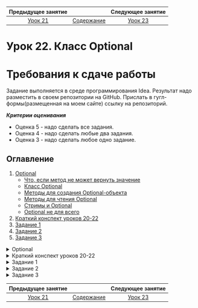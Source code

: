    Предыдущее занятие   |         &nbsp;          |   Следующее занятие    
:----------------------:|:-----------------------:|:----------------------:
 [Урок 21](LESSON21.MD) | [Содержание](../README.MD) | [Урок 23](LESSON23.MD)

# Урок 22. Класс Optional

# Требования к сдаче работы

Задание выполняется в среде программирования Idea. Результат надо разместить в своем репозитории на GitHub.
Прислать в гугл-формы(размещенная на моем сайте) ссылку на репозиторий.

***Критерии оценивания***

* Оценка 5 - надо сделать все задания.
* Оценка 4 - надо сделать любые два задания.
* Оценка 3 - надо сделать любое одно задание.

## Оглавление

1. [Optional](#optional)
   * [Что, если метод не может вернуть значение](#что-если-метод-не-может-вернуть-значение)
   * [Класс Optional](#класс-optional)
   * [Методы для создания Optional-объекта](#методы-для-создания-optional-объекта)
   * [Методы для чтения Optional](#методы-для-чтения-optional)
   * [Стримы и Optional](#стримы-и-optional)
   * [Optional не для всего](#optional-не-для-всего)
2. [Краткий конспект уроков 20-22](#краткий-конспект-уроков-20-22)
3. [Задание 1](#задание-1)
4. [Задание 2](#задание-2)
5. [Задание 3](#задание-3)
<details>
<summary>Optional</summary>

## Optional

Помимо стримов и лямбда-функций, в Java 8
8 добавился ещё один полезный инструмент — тип `Optional`.


### Что, если метод не может вернуть значение

В программировании часто возникает ситуация, когда метод
не может вернуть никакого значения. Например, метод поиска конфеты
по наименованию может как вернуть конфету, если нашёл её, так и не вернуть, если конфеты с 
указанным названием нет. Возникает вопрос: что должен возвращать метод, если нужного значения нет?

До определённого момента в Java было только два варианта, 
как поступить в таком случае. Первый — выбросить исключение («Конфета не найдена!»), 
второй — вернуть `null`, то есть показать отсутствие значения. Оба варианта, однако, 
имеют свои недостатки.

Выбрасывание исключения само по себе означает, что в коде возникла какая-то неправильная, 
некорректная ситуация. Однако то, что значение не найдено, — вполне валидный результат: 
пользователь не может знать, какие значения есть в программе. 

Второй вариант, который до недавнего времени использовался чаще всего, — возврат `null`. 
Однако он накладывает ограничения на вызывающий код — после вызова нашего 
метода нужно обязательно проверить, не равно ли найденное значение `null`. 
Только после такой проверки значение можно использовать дальше. 
На практике про такую проверку легко забыть. 

Кроме того, не всегда очевидно, может ли метод, который мы вызываем,
при каких-то условиях вернуть `null`. Именно поэтому ошибка `NullPointerException` 
(возникает, когда мы пытаемся вызвать метод или обратиться к полю `null`-объекта) 
является одной из самых частых в Java-программах. 

![img.png](L22/img.png)

### Класс Optional

Решить проблемы, связанные с тем, что метод не может вернуть нужное значение, 
призван тип `Optional`.

> `Optional<T>` — это специальный класс-обёртка,
объект которого может содержать значение класса T либо не содержать ничего. 

Объект `Optional` можно создать на основе любого другого объекта в Java, в том 
числе объекта самого класса `Optional` (такие конструкции иногда встречаются).

К примеру, метод поиска конфеты будет возвращать вместо объекта `Candy` объект `Optional<Candy>`,
который будет содержать либо конфету, либо пустое значение. Использование обёртки `Optional` 
информирует вызывающий код, что нужного значения может не быть и эту 
ситуацию нужно отдельно обработать.

![img_1.png](L22/img_1.png)


### Методы для создания Optional-объекта

Чтобы создать объект класса `Optional`, нужно воспользоваться одним из трёх статических методов. 

* Метод `Optional.of`

    `Optional.of` принимает в качестве аргумента значение любого типа. При этом важно, 
чтобы передаваемое значение не равнялось `null`, — иначе будет сгенерировано исключение. 
Этот метод полезен, когда нужно вернуть значение, обёрнутое в `Optional`, 
и заранее известно, что оно не равно null. Например, если оборачивается константа.

```java
Optional<Integer> optionalNumber = Optional.of(123);
```

* Метод `Optional.ofNullable`

    `Optional.ofNullable` принимает в качестве аргумента значение любого типа, 
при этом оно может быть равно `null`. Это полезно, когда заранее неизвестно, 
равно ли оборачиваемое значение `null` или нет. Например, если значение было получено 
из другого метода или содержится в переменной. Если значение равно `null`, 
будет создан пустой `Optional`.

```java
String someString = ...; // значение может прийти из другого метода и равняться null
Optional<String> optionalString = Optional.ofNullable(someString);
```

* Метод `Optional.empty`
    
    `Optional.empty` не принимает аргументов и создаёт объект класса `Optional`,
не содержащий значения (англ. **empty** — «пустой»). Этот метод используется, 
когда нужно вернуть `Optional` без значения. Так можно обозначить, 
что требуемый результат не может быть получен (например, не найден).

```java
public Optional<Integer> findFirstGreaterThan(int n, Collection<Integer> numbers) {
    for (Integer num : numbers) {
        if(num > n) return Optional.of(num); // число больше n найдено
    }
    return Optional.empty(); // в переданных числах, нет числа больше чем n
}
```

Все три метода — `Optional.of`, `Optional.ofNullable` и `Optional.empty` — применяются на стороне, возвращающей опциональное значение.

![img_2.png](L22/img_2.png)

### Методы для чтения Optional

У класса `Optional` также есть много методов, которые применяются на стороне, 
получающей опциональное значение. Они нужны для обработки ситуаций, когда `Optional` 
содержит или не содержит значений. Это следующие методы.

* `isPresent` и `isEmpty`

    Используются для проверки, содержит ли объект типа `Optional` значение, или он пуст.

```java
Optional<Double> optionalPrice = Optional.of(123.4);
System.out.println(optionalPrice.isPresent()); // вернёт true
System.out.println(optionalPrice.isEmpty()); // вернёт false
```
*  `get`

    Используется для получения результата, содержащегося в `Optional`.
Однако если объект Optional не содержит значения, то вызов этого метода приведёт 
к генерации исключения `NoSuchElementException`. Поэтому, прежде чем вызывать метод `get`,
нужно предварительно убедиться, что `Optional` не пуст. 

```java
Optional<Integer> optNumber = findFirstGreaterThan(5, Set.of(1, 2, 3, 4));
if(optNumber.isPresent()) { // проверяем, что объект класса Optional содержит значение
    // вызываем метод get, чтобы получить значение, содержащееся в Optional
    System.out.println("Найденное число равно: " + optNumber.get());
}
```

* `orElseThrow`, `orElse` и `orElseGet`

    Эти три метода позволяют либо получить содержащееся в `Optional` значение, 
    либо задать поведение в случае, если объект класса `Optional` пуст. 
    
    Метод `orElseThrow` в качестве аргумента принимает лямбду, возвращающую исключение, 
    которое нужно выбросить, если `Optional` пуст. Этот метод используется, 
    если для логики программы отсутствие значения критично и работа не может быть продолжена. 
    
    Метод `orElse` позволяет задать значение по умолчанию. В качестве аргумента 
    он принимает значение того же типа, что и значение внутри `Optional`.
    Именно оно будет возвращено, если `Optional` окажется пустым. 
    
    Метод `orElseGet` похож на `orElse`, но в качестве аргумента принимает лямбду 
    типа `Supplier`. Этот метод нужно использовать, когда вычисление значения 
    по умолчанию является дорогой операцией и его выполнение нужно отложить. 
    До того момента, пока не будет точно известно, что `Optional` пуст.

```java
// Вызываем метод, возвращающий Optional<Integer>, и затем распаковываем его
// Если Optional пуст, выкидываем специально созданное исключение,
// не обобщённое NoSuchElementException, которое генерируется при использовании get
Integer number = findFirstGreaterThan(5, Set.of(1, 2, 3, 4))
        .orElseThrow(() -> new NumberNotFoundException("Число больше 5 не найдено"));

// Вызываем метод, возвращающий Optional<Integer> и затем распаковываем его
// Если Optional пуст, возвращаем значение по умолчанию
Integer number = findFirstGreaterThan(5, Set.of(1, 2, 3, 4))
        .orElse(100500);

// Вызываем метод, возвращающий Optional<Integer> и затем распаковываем его
// Если Optional пуст, то будет вычислено значение по умолчанию в методе 
// someHeavyComputation(), но мы не хотим, чтобы этот метод запустился сразу (что
// произошло бы, если бы использовался orElse), а только если Optional пуст
// Оборачиваем его в лямбду, которая будет вызвана только после проверки
Integer number = findFirstGreaterThan(5, Set.of(1, 2, 3, 4))
        .orElseGet(() -> someHeavyComputation());
```

* `ifPresent`

    Позволяет выполнить действие со значением внутри `Optional`.
    Этот метод полезен, если значение внутри `Optional` нам нужно разово, 
    при этом для логики программы не принципиально, если значение отсутствует вовсе. 
    В качестве аргумента данный метод принимает лямбду типа `Consumer`. 

```java
// Вызываем метод, возвращающий Optional<Integer>, и передаём лямбду
// Лямбду нужно выполнить, если Optional содержит значение
// В качестве лямбды используем ссылку на метод, который выводит значение на экран
findFirstGreaterThan(5, Set.of(1, 2, 3, 4))
        .ifPresent(System.out::println);
```

* `ifPresentOrElse`

    Позволяет указать, какие нужно выполнить действия в ситуации, 
    когда внутри `Optional` есть значение, и в ситуации, когда нет. 
    В качестве аргументов принимает две лямбды типа `Consumer` и `Runnable`.

    > `Runnable` — это функциональный интерфейс, описывающий функцию, 
  > не принимающую никаких аргументов и не возвращающую никакого значения.

```java
// Вызываем метод, возвращающий Optional<Integer>, и передаём две лямбды
// Первая выполнится в случае, если Optional не пуст,
//  вторая — если пуст
findFirstGreaterThan(5, Set.of(1, 2, 3, 4))
        .ifPresentOrElse(
                number -> System.out.println("Найденное число равно " + number),
                () -> System.out.println("Число не найдено")
        );
```

### Стримы и Optional

Некоторые из терминальных операций стримов возвращают объект типа `Optional`.
Например, операция `findFirst()` возвращает первый элемент стрима, 
но стрим может не содержать элементов, поэтому возвращаемое значение имеет тип `Optional`. 
В случае пустого стрима он будет пустым.

К примеру, с помощью стрима найдём и получим из списка первую конфету производства 
«Главной шоколадной фабрики». В исходном списке таких конфет нет, 
поэтому `Optional` окажется пустым — это можно проверить с помощью метода `isPresent`. 
Чтобы `isPresent()` вернул `true`, раскомментируйте строчку 
с добавлением конфеты «Шоколадный полёт» от «Главной шоколадной фабрики». 
Тогда можно будет получить конфету и выполнять с ней любые операции.
В данном случае — вывести название на экран.

```java
import java.util.ArrayList;
import java.util.List;
import java.util.Set;
import java.util.Collection;
import java.util.Optional;

public class CandyStore {

    public static void main(String[] args) {
        Candy candy1 = new Candy("Мишка на севере", "Первая кондитерская фабрика", 28, 4, Set.of("Мишка косолапый", "Мишка"));
        Candy candy2 = new Candy("Мишка в лесу", "Триумф", 32, 2, Set.of("Мишка косолапый"));
        
        List<Candy> candies = new ArrayList<>();
        candies.add(candy1);
        candies.add(candy2);

        //добавляем конфету фабрики Главная шоколадная фабрика
        //раскомментируйте строчку, чтобы Optional стал не пустым
        candies.add(new Candy("Шоколадный полет", "Главная шоколадная фабрика", 84, 0, Set.of("ШОКОЛАДНЫЙ ПОЛЕТ")));

        Optional<Candy> maybeChokoCandy = candies.stream()
                //выбираем только конфеты Главной шоколадной фабрики
                .filter(candy -> candy.producer.equals("Главная шоколадная фабрика"))
                //получаем первую из них
                .findFirst();
        //если такая конфета существует, выводим ее название
        if (maybeChokoCandy.isPresent()) {
            Candy chokoCandy = maybeChokoCandy.get();
            System.out.println(chokoCandy.name);
        } else {
            System.out.println("Такой конфеты не существует");
        }
    }
}

class Candy {
    final String name;
    final String producer;
    final int price;
    final int amountSold;
    final Set<String> alternateNames;

    public Candy(String name, String producer, int price, int amountSold, Collection<String> alternateNames) {
        this.name = name;
        this.producer = producer;
        this.price = price;
        this.amountSold = amountSold;
        this.alternateNames = Set.copyOf(alternateNames);
    }

}
```
С использованием метода `ifPresentOrElse` часть кода по работе с `Optional` можно переписать. 

```java
maybeChokoCandy.ifPresentOrElse(
    // если Optional не пуст
    candy -> System.out.println(candy.name),
    // если Optional пуст
    () -> System.out.println("Такой конфеты не существует")
);
```

Плюс использования варианта с `ifPresentOrElse` — можно не сохранять результат,
содержащий `Optional`, в промежуточную переменную `maybeChokoCandy`.
То есть сразу продолжить цепочку вызовов. Стрим тогда будет выглядеть так.

```java
candies.stream()
    // выбираем только конфеты «Главной шоколадной фабрики»
    .filter(candy -> candy.producer.equals("Главная шоколадная фабрика"))
    // получаем первую из них
    .findFirst()
    .ifPresentOrElse(
        // если Optional не пуст
        candy -> System.out.println(candy.name),
        // если Optional пуст
        () -> System.out.println("Такой конфеты не существует")
    );
```

### Optional не для всего

Может сложиться впечатление, что `Optional` стоит использовать везде,
где предполагается опциональность чего-либо, — например,
если метод имеет необязательный параметр. Это не так: тип `Optional` в Java предназначен 
только для использования в качестве возвращаемого значения метода в тех случаях, 
когда отсутствие значения является валидным результатом его работы.

![img_3.png](L22/img_3.png)


</details>

<details>

<summary>Краткий конспект уроков 20-22</summary>

## Краткий конспект уроков 20-22


* **Функциональное программирование** — парадигма, в которой вычисления основаны на функциях и их взаимодействиях.
* Существуют **декларативный** и **императивный** подходы. Декларативный стиль фокусируется на «что делать», а не «как делать», в отличие от императивного стиля, который акцентирует внимание на деталях реализации.
* Инструмент ё — это новый способ обработки данных, который вводит концепцию функционального программирования в Java. Он позволяет обрабатывать коллекции данных в высокоуровневом стиле и при этом сосредоточиться на операциях, а не на деталях их реализации.
* Операции, которые совершают над стримами, бывают **промежуточные** и **терминальные**:
  * промежуточные операции задают правила изменения стрима и возвращают трансформированный поток исходных данных;
  * терминальные операции завершают обработку стрима и возвращают результат.
* Основные функциональные операции — `map` и `filter`. Эти методы позволяют трансформировать, фильтровать и объединять данные в стриме. С ними ваш код станет более декларативным.
* **Лямбда-выражение** — компактное представление функций. Теперь вы знаете, 
как использовать лямбды в своём коде. Например, `(a, b) -> a + b` — это лямбда-выражение, которое описывает функцию сложения двух чисел.
* **Механизм замыкания** — важная особенность лямбда-выражений. 
Даже если переменная не была явно объявлена как `final`, она считается `effectively final`, если после инициализации её значение больше не меняется. Такие переменные можно безопасно использовать в лямбда-выражениях, потому что они не будут изменены.
* **Побочный эффект** в программировании — это ситуация, когда функция во время вычисления результата что-то делает с данными, используемыми в других частях программы (за пределами этой функции). Например, изменяет глобальную переменную или выводит данные на экран.
* **Чистые функции** — это функции, которые не имеют побочных эффектов и всегда возвращают одинаковый результат для одних и тех же входных данных. Они не зависят от внешнего состояния и не меняют его.
* Самые популярные **функциональные интерфейсы** стандартной библиотеки:
  * **Function<T, R>**: интерфейс, представляющий функцию, которая принимает один аргумент типа 
  `T` и возвращает результат типа `R`. Основной метод: `R apply(T t)`.
  * **Predicate<T>**: функциональный интерфейс, представляющий предикат (условие),
  который принимает один аргумент типа `T` и возвращает `boolean`. Основной метод: `boolean test(T t)`.
  * **Consumer<T>**: функциональный интерфейс, представляющий операцию, 
  которая принимает один входной аргумент и не возвращает результат. 
  Основной метод: `void accept(T t)`.
  
* Класс `Optional` представляет собой контейнер объекта. 
Он может содержать или не содержать значение и позволяет избежать ошибок, 
связанных с `null`-значениями. Работать с этим классом позволяют специальные методы.

### методы класса `Optional` из уроков

* `orElseThrow` — позволяет генерировать исключение, если значение отсутствует;
* `orElse` — позволяет предоставить альтернативное значение для `Optional`, если оно отсутствует;
* `orElseGet` — похож на `orElse`, но вместо значения принимает лямбду типа `Supplier`, которая будет вызвана для получения альтернативного значения;
* `isPresent` — возвращает `true`, если в `Optional` есть значение, и `false` в противном случае;
* `isEmpty` — возвращает `true`, если в `Optional` нет значения, и false в противном случае;
* `ifPresent` — принимает `Consumer` и выполняет его, если в `Optional` есть значение;
* `ifPresentOrElse` — принимает два аргумента: `Consumer` (если значение присутствует) и `Runnable` (если значение отсутствует).

</details>


<details>

<summary>Задание 1</summary>

## Задание 1

Метод `requestUserName` запрашивает у пользователя его имя 
(пока мы оставили за кадром эту часть логики и предполагаем, что полученное имя попало в 
переменную username). Затем имя пользователя отображается на экране.
Но мы допускаем, что пользователь хочет сохранить своё имя в тайне, — и поэтому метод 
`requestUserName` возвращает тип `Optional`. 
Ваша задача — реализовать недостающий код по работе с `Optional`-значениями.

```java
import java.util.Optional;

public class OptionalNameDemo {

    static Optional<String> requestUserName() {
        //Здесь должен быть запрос к пользователю, но пока его не реализовали
        //Поместите в переменную username имя пользователя или оставьте ее пустой, если имя скрыто
        String username = "";

        if (username.isBlank()) {
            //вставьте код здесь
        } else {
            //вставьте код здесь
        }
    }

    public static void main(String[] args) {
        Optional<String> maybeName = requestUserName();
        if (/*вставьте код здесь*/) {
            //вставьте код здесь
            System.out.println("Привет, " + name + "!");
        } else {
            System.out.println("Ваше право не называть имя!");
        }
    }
}

```

### Подсказки

* В методе `requestUserName` используйте методы `Optional.of` и `Optional.empty`, 
чтобы «обернуть» прочитанное имя пользователя в `Optional`.
* Извлечь имя из `Optional` помогут методы `isPresent()` и `get()`.


</details>

<details>

<summary>Задание 2</summary>

## Задание 2

Доработайте код, который выводит на экран первое чётное число из списка. 
Если чётные числа в списке отсутствуют, он должен выводить строку "Чётное число не найдено".

```java

import java.util.stream.Stream;

public class OptionalInStreams {

    public static void main(String[] args) {
        Stream.of(1, 2, 3, 4, 5)
                .filter(number -> number % 2 == 0)
                .//выбрать первый отфильтрованный элемент
                .//вывести на экран найденное число либо строку "Чётное число не найдено"
    }
}


```

### Подсказки

* Чтобы задать поведение для случаев,
когда число найдено и не найдено, используйте метод `ifPresentOrElse`.


</details>


<details>

<summary>Задание 3</summary>

## Задание 3

Магазин конфет просит вас доработать их программную систему. На
сайте магазина должен появиться поиск конфет по названию. Код поиска должен 
быть организован по такому алгоритму:
* Сначала нужно проверить, есть ли искомая конфета на складе магазина. Если конфета найдена, то возвращается информация о ней.
* Если на складе магазина конфета отсутствует — нужно проверить наличие у поставщиков. Если конфеты были найдены, то возвращается информация о них.
* Если конфета не была найдена, вернуть пустой результат.

За поиск конфет на складе магазина отвечает класс `Warehouse`, за поиск конфет 
на складах поставщиков — класс `SRM`. Класс `SRM` поставляется с SRM-системой 
(SRM сокр. от англ. Supplier Relationship Management System — система управления 
взаимодействием с поставщиками) — у вас нет возможности повлиять на реализацию этого класса. 
Но можно использовать два его метода:
1. `listSuppliers` — чтобы получить набор доступных поставщиков;
2. `getProduct` — чтобы получить информацию о конфете по её названию и поставщику. 
Но если поставщик или товар отсутствуют, этот метод вернёт `null`.

Класс `SearchService` будет содержать в себе общий алгоритм поиска и обращаться 
к классам `Warehouse` и `SRM`. Действуйте пошагово:
* Реализуйте метод `search` в классе `Warehouse` — для поиска конфеты на складе магазина.
* Реализуйте вспомогательный метод `supplierSearch` в классе `SearchService` для поиска конфеты на складах поставщиков с использованием объекта класса SRM. Из всех найденных конфет нужно выбрать конфету с наименьшей ценой. Для этого пригодится метод `min` из `Stream API`. Он находит минимальный элемент стрима при помощи объекта типа `Comparator`.
* Реализуйте метод search в классе `SearchService` для поиска конфеты на складе магазина или на складах поставщиков, если на складе магазина она отсутствует. Этот метод будет использоваться как входной для запуска поиска.
* Доработайте метод `main` класса `Practicum`, чтобы на экран выводилась нужная информация:
  * Если конфеты найдены: `Товар "[название_конфет]" доступен в количестве [количество] кг по цене [цена] руб за кг"` (в квадратных скобках должны быть значения найденного товара).
  * Если конфеты не найдены: `Данный товар не найден`.

`Candy`

```java
import java.util.Collection;
import java.util.HashSet;
import java.util.Set;

public class Candy {
    // название
    final String name;
    // цена
    final double price;
    //проданное количество
    final int amount;
    // другие варианты названия
    final Set<String> alternativeNames;

    public Candy(String name, double price, int amount, Collection<String> alternativeNames) {
        this.name = name;
        this.price = price;
        this.amount = amount;
        this.alternativeNames = Set.copyOf(alternativeNames);
    }

    public Candy(String name, double price, int amount) {
        this.name = name;
        this.price = price;
        this.amount = amount;
        this.alternativeNames = new HashSet<>();
    }
}
```

`SRM`

```java
import java.util.*;

//содержимое этого класса не нужно менять
public class SRM {
    private final Map<String, List<Candy>> suppliersProducts = new HashMap<>();

    public SRM() {
        suppliersProducts.put("Первая кондитерская фабрика", List.of(
                new Candy("Мишка на севере", 34.4, 100, Set.of("Мишка косолапый", "Мишка")),
                new Candy("Победа",56, 35, Set.of("Победа вкуса")),
                new Candy("Два верблюда",20, 47, Set.of("Каракум", "Африка")),
                new Candy("Красная шапочка",35, 3, Set.of("КРАСНАЯ ШАПОЧКА"))
        ));

        suppliersProducts.put("Триумф", List.of(
                new Candy("Мишка в лесу", 34.2, 63, Set.of("Мишка косолапый")),
                new Candy("Трюфель",21, 25, Set.of("Трюфель классический", "Трюфель шоколадный"))
        ));

        suppliersProducts.put("Сладости Везде", List.of(
                new Candy("Шоколадный восторг",33.98, 257, Collections.emptySet()),
                new Candy("Африка",25, 114, Set.of("Каракум"))
        ));
        suppliersProducts.put("ООО Дом Шоколада", List.of(
                new Candy("ШокоБомб",20, 1, Set.of("Шоко_бомб")),
                new Candy("Трюфель классический",35, 94, Set.of("Трюфель шоколадный"))
        ));

    }

    // Возвращает название всех поставщиков
    public Set<String> listSuppliers() {
        // Создаём новую коллекцию на основе множества имеющихся поставщиков
        // Создание новой коллекции необходимо, чтобы клиентский код не смог
        // повлиять на содержимое, хранящееся в Map
        return new HashSet<>(suppliersProducts.keySet());
    }

    // Возвращает информацию о товаре на складе поставщика
    // Если поставщик или товар не найден, возвращает null
    public Candy getProduct(String supplierName, String candyName) {
        List<Candy> candies = suppliersProducts.get(supplierName);
        if(candies != null) {
            for (Candy candy : candies) {
                if(candy.name.equals(candyName)
                        || candy.alternativeNames.contains(candyName)) {
                    return candy;
                }
            }
        }
        return null;
    }
}
```

`Warehouse`

```java
import java.util.List;
import java.util.Optional;
import java.util.Set;

public class Warehouse {
    private List<Candy> candies;

    public Warehouse() {
        this.candies = List.of(
                new Candy("Мишка в лесу", 32, 2, Set.of("Мишка косолапый")),
                new Candy("Трюфель", 44, 5, Set.of("Трюфель классический", "Трюфель шоколадный")));
    }

    // Ищет конфеты на складе по их названию
    // Возвращает пустой Optional, если конфеты отсутствуют
    // или в обратном случае Optional, содержащий соответствующие конфеты 
    public Optional<Candy> search(String name) {
        // Реализуйте данный метод с использованием Stream API
    }
}
```

`SearchService`

```java
import java.util.Comparator;
import java.util.Optional;

public class SearchService {
    // Создаём объект класса, отвечающий за склад магазина
    private final Warehouse warehouse = new Warehouse();
    // Создаём объект класса, отвечающий за работу с поставщиками
    public final SRM srm = new SRM();

    // Основной метод поиска
    // Проверяет наличие товара с указанным именем на складе магазина
    // Если товар отсутствует, то проверяются склады поставщиков,
    // предпочтение отдаётся тому поставщику, у которого наименьшая цена товара.
    // Для поиска товара на складе поставщиков используется метод supplierSearch
    // Если товар нигде не найден, то возвращается пустой Optional
    public Optional<Candy> search(String candyName) {
        // Реализуйте данный метод, с использованием методов Optional
    }

    // Ищет товар с указанным именем на складах поставщиков
    // Возвращает Optional с самым дешевым вариантом товара среди всех
    // поставщиков или пустой Optional, если товар не найден
    private Optional<Candy> supplierSearch(String candyName) {
        // Реализуйте данный метод при помощи Stream API и Optional,
        // используйте метод min из Stream API для нахождения товара с наименьшей ценой
    }
}
```

`Practicum`


```java
public class Practicum {
    public static void main(String[] args) {
        // Доработайте данный метод, чтобы на экран выводилось 
        // сообщение в соответствии с заданием

        SearchService searchService = new SearchService();

        searchService.search("Африка")
    }
}
```

### Подсказки

* В методе `search` класса `Warehouse` конвертируйте коллекцию конфет в `Stream` и 
отфильтруйте по названию (не забывайте, что у конфеты могут быть альтернативные названия).
* Вернуть результат обработки потока можно методом `findFirst`.
* В методе `supplierSearch` класса `SearchService` необходимо получить стрим, 
содержащий всех поставщиков и для каждого поставщика попытаться найти искомую конфету.
* Не забывайте, что метод `getProduct` класса `SRM` может вернуть `null`. 
Результат этого метода нужно обернуть в `Optional`. Затем можно использовать методы `Stream`, 
чтобы отфильтровать пустые результаты и получить только имеющиеся товары — `.filter(Optional::isPresent)/.map(Optional::get)`.
* Чтобы получить товар с наименьшей ценой, воспользуйтесь 
терминальным методом `min` из `Stream API`, он вернет `Optional` с
минимальным элементом в потоке, или пустой `Optional`, если в потоке
нет элементов — `.min(Comparator.comparing(candy -> candy.price)`.

</details>



   Предыдущее занятие   |         &nbsp;          |   Следующее занятие    
:----------------------:|:-----------------------:|:----------------------:
 [Урок 21](LESSON21.MD) | [Содержание](../README.MD) | [Урок 23](LESSON23.MD) 